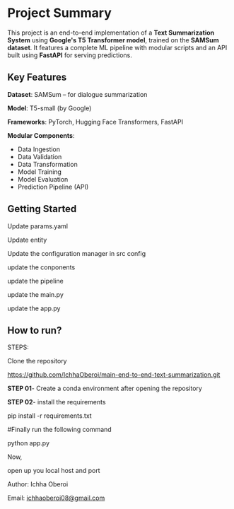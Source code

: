 # Project Summary

This project is an end-to-end implementation of a **Text Summarization System** using **Google's T5 Transformer model**, trained on the **SAMSum dataset**. It features a complete ML pipeline with modular scripts and an API built using **FastAPI** for serving predictions.

## Key Features

**Dataset**: SAMSum – for dialogue summarization
 
**Model**: T5-small (by Google)

**Frameworks**: PyTorch, Hugging Face Transformers, FastAPI

**Modular Components**:
  - Data Ingestion
  - Data Validation
  - Data Transformation
  - Model Training
  - Model Evaluation
  - Prediction Pipeline (API)

## Getting Started

Update params.yaml

Update entity

Update the configuration manager in src config

update the conponents

update the pipeline

update the main.py

update the app.py

## How to run?
STEPS:

Clone the repository

https://github.com/IchhaOberoi/main-end-to-end-text-summarization.git

**STEP 01**- Create a conda environment after opening the repository

**STEP 02**- install the requirements

pip install -r requirements.txt

#Finally run the following command

python app.py

Now,

open up you local host and port

Author: Ichha Oberoi

Email: ichhaoberoi08@gmail.com
